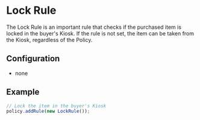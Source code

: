 # Lock Rule

The Lock Rule is an important rule that checks if the purchased item is locked in the buyer's Kiosk. If the rule is not set, the item can be taken from the Kiosk, regardless of the Policy.

## Configuration

- none

## Example

```ts
// Lock the item in the buyer's Kiosk
policy.addRule(new LockRule());
```
